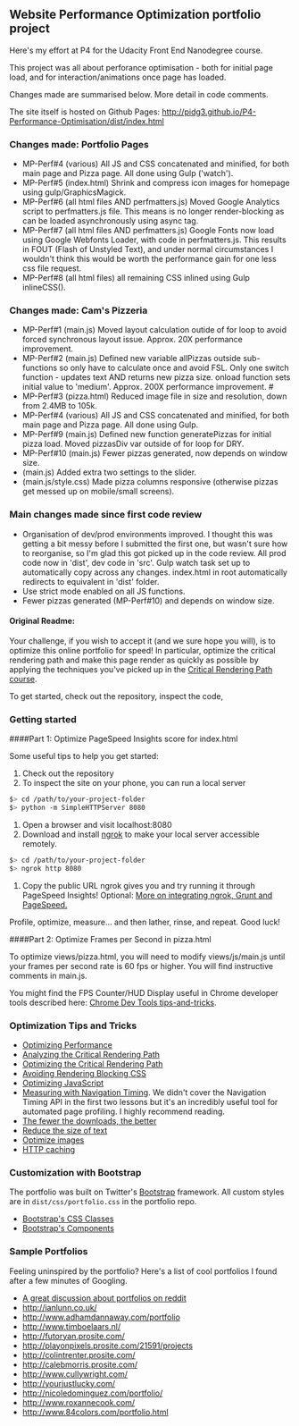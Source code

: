 ## Website Performance Optimization portfolio project

Here's my effort at P4 for the Udacity Front End Nanodegree course. 

This project was all about perforance optimisation - both for initial page load, and for interaction/animations once page has loaded. 

Changes made are summarised below. More detail in code comments.

The site itself is hosted on Github Pages: http://pidg3.github.io/P4-Performance-Optimisation/dist/index.html

### Changes made: Portfolio Pages

* MP-Perf#4 (various) All JS and CSS concatenated and minified, for both main page and Pizza page. All done using Gulp ('watch').
* MP-Perf#5 (index.html) Shrink and compress icon images for homepage using gulp/GraphicsMagick.
* MP-Perf#6 (all html files AND perfmatters.js) Moved Google Analytics script to perfmatters.js file. This means is no longer render-blocking as can be loaded asynchronously using async tag.
* MP-Perf#7 (all html files AND perfmatters.js) Google Fonts now load using Google Webfonts Loader, with code in perfmatters.js. This results in FOUT (Flash of Unstyled Text), and under normal circumstances I wouldn't think this would be worth the performance gain for one less css file request. 
* MP-Perf#8 (all html files) all remaining CSS inlined using Gulp inlineCSS().
 
### Changes made: Cam's Pizzeria

* MP-Perf#1 (main.js) Moved layout calculation outide of for loop to avoid forced synchronous layout issue. Approx. 20X performance improvement. 
* MP-Perf#2 (main.js) Defined new variable allPizzas outside sub-functions so only have to calculate once and avoid FSL. Only one switch function - updates text AND returns new pizza size. onload function sets initial value to 'medium'. Approx. 200X performance improvement. #
* MP-Perf#3 (pizza.html) Reduced image file in size and resolution, down from 2.4MB to 105k.
* MP-Perf#4 (various) All JS and CSS concatenated and minified, for both main page and Pizza page. All done using Gulp. 
* MP-Perf#9 (main.js) Defined new function generatePizzas for initial pizza load. Moved pizzasDiv var outside of for loop for DRY.
* MP-Perf#10 (main.js) Fewer pizzas generated, now depends on window size. 
* (main.js) Added extra two settings to the slider.
* (main.js/style.css) Made pizza columns responsive (otherwise pizzas get messed up on mobile/small screens).

### Main changes made since first code review

* Organisation of dev/prod environments improved. I thought this was getting a bit messy before I submitted the first one, but wasn't sure how to reorganise, so I'm glad this got picked up in the code review. All prod code now in 'dist', dev code in 'src'. Gulp watch task set up to automatically copy across any changes. index.html in root automatically redirects to equivalent in 'dist' folder.
* Use strict mode enabled on all JS functions. 
* Fewer pizzas generated (MP-Perf#10) and depends on window size. 
 
#### Original Readme:

Your challenge, if you wish to accept it (and we sure hope you will), is to optimize this online portfolio for speed! In particular, optimize the critical rendering path and make this page render as quickly as possible by applying the techniques you've picked up in the [Critical Rendering Path course](https://www.udacity.com/course/ud884).

To get started, check out the repository, inspect the code,

### Getting started

####Part 1: Optimize PageSpeed Insights score for index.html

Some useful tips to help you get started:

1. Check out the repository
1. To inspect the site on your phone, you can run a local server

  ```bash
  $> cd /path/to/your-project-folder
  $> python -m SimpleHTTPServer 8080
  ```

1. Open a browser and visit localhost:8080
1. Download and install [ngrok](https://ngrok.com/) to make your local server accessible remotely.

  ``` bash
  $> cd /path/to/your-project-folder
  $> ngrok http 8080
  ```

1. Copy the public URL ngrok gives you and try running it through PageSpeed Insights! Optional: [More on integrating ngrok, Grunt and PageSpeed.](http://www.jamescryer.com/2014/06/12/grunt-pagespeed-and-ngrok-locally-testing/)

Profile, optimize, measure... and then lather, rinse, and repeat. Good luck!

####Part 2: Optimize Frames per Second in pizza.html

To optimize views/pizza.html, you will need to modify views/js/main.js until your frames per second rate is 60 fps or higher. You will find instructive comments in main.js. 

You might find the FPS Counter/HUD Display useful in Chrome developer tools described here: [Chrome Dev Tools tips-and-tricks](https://developer.chrome.com/devtools/docs/tips-and-tricks).

### Optimization Tips and Tricks
* [Optimizing Performance](https://developers.google.com/web/fundamentals/performance/ "web performance")
* [Analyzing the Critical Rendering Path](https://developers.google.com/web/fundamentals/performance/critical-rendering-path/analyzing-crp.html "analyzing crp")
* [Optimizing the Critical Rendering Path](https://developers.google.com/web/fundamentals/performance/critical-rendering-path/optimizing-critical-rendering-path.html "optimize the crp!")
* [Avoiding Rendering Blocking CSS](https://developers.google.com/web/fundamentals/performance/critical-rendering-path/render-blocking-css.html "render blocking css")
* [Optimizing JavaScript](https://developers.google.com/web/fundamentals/performance/critical-rendering-path/adding-interactivity-with-javascript.html "javascript")
* [Measuring with Navigation Timing](https://developers.google.com/web/fundamentals/performance/critical-rendering-path/measure-crp.html "nav timing api"). We didn't cover the Navigation Timing API in the first two lessons but it's an incredibly useful tool for automated page profiling. I highly recommend reading.
* <a href="https://developers.google.com/web/fundamentals/performance/optimizing-content-efficiency/eliminate-downloads.html">The fewer the downloads, the better</a>
* <a href="https://developers.google.com/web/fundamentals/performance/optimizing-content-efficiency/optimize-encoding-and-transfer.html">Reduce the size of text</a>
* <a href="https://developers.google.com/web/fundamentals/performance/optimizing-content-efficiency/image-optimization.html">Optimize images</a>
* <a href="https://developers.google.com/web/fundamentals/performance/optimizing-content-efficiency/http-caching.html">HTTP caching</a>

### Customization with Bootstrap
The portfolio was built on Twitter's <a href="http://getbootstrap.com/">Bootstrap</a> framework. All custom styles are in `dist/css/portfolio.css` in the portfolio repo.

* <a href="http://getbootstrap.com/css/">Bootstrap's CSS Classes</a>
* <a href="http://getbootstrap.com/components/">Bootstrap's Components</a>

### Sample Portfolios

Feeling uninspired by the portfolio? Here's a list of cool portfolios I found after a few minutes of Googling.

* <a href="http://www.reddit.com/r/webdev/comments/280qkr/would_anybody_like_to_post_their_portfolio_site/">A great discussion about portfolios on reddit</a>
* <a href="http://ianlunn.co.uk/">http://ianlunn.co.uk/</a>
* <a href="http://www.adhamdannaway.com/portfolio">http://www.adhamdannaway.com/portfolio</a>
* <a href="http://www.timboelaars.nl/">http://www.timboelaars.nl/</a>
* <a href="http://futoryan.prosite.com/">http://futoryan.prosite.com/</a>
* <a href="http://playonpixels.prosite.com/21591/projects">http://playonpixels.prosite.com/21591/projects</a>
* <a href="http://colintrenter.prosite.com/">http://colintrenter.prosite.com/</a>
* <a href="http://calebmorris.prosite.com/">http://calebmorris.prosite.com/</a>
* <a href="http://www.cullywright.com/">http://www.cullywright.com/</a>
* <a href="http://yourjustlucky.com/">http://yourjustlucky.com/</a>
* <a href="http://nicoledominguez.com/portfolio/">http://nicoledominguez.com/portfolio/</a>
* <a href="http://www.roxannecook.com/">http://www.roxannecook.com/</a>
* <a href="http://www.84colors.com/portfolio.html">http://www.84colors.com/portfolio.html</a>